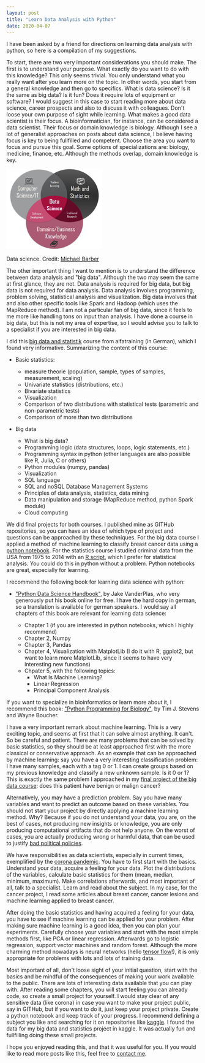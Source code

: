```yaml
---
layout: post
title: "Learn Data Analysis with Python"
date: 2020-04-07
---
```


I have been asked by a friend for directions on learning data analysis with python, so here is a compilation of
my suggestions. 

To start, there are two very important considerations you should make. The first is to understand your purpose. 
What exactly do you want to do with this knowledge? This only seems trivial. You only understand what you really 
want after you learn more on the topic. In other words, you start from a general knowledge and then go to specifics.
What is data science? Is it the same as big data? Is it fun? Does it require lots of equipment or software?
I would suggest in this case to start reading more about data science, career prospects and also to discuss it with
colleagues. Don't loose your own purpose of sight while learning. What makes a good data scientist 
is their focus. A bioinformatician, for instance, can be considered a data scientist. Their focus or domain knowledge
is biology. Although I see a lot of generalist approaches on posts about data science, I believe having focus is key 
to being fullfilled and competent. Choose the area you want to focus and pursue this goal. 
Some options of specializations are: biology, medicine, finance, etc. Although the methods overlap, domain knowledge is key.

<img border="0" src="https://github.com/waltercostamb/waltercostamb.github.io/blob/master/figures/data_science.jpg" width="250" height="210" />  

Data science. Credit: [Michael Barber](https://towardsdatascience.com/introduction-to-statistics-e9d72d818745)

The other important thing I want to mention is to understand the difference between data analysis and "big data". Although
the two may seem the same at first glance, they are not. Data analysis is required for big data, but big data is not required 
for data analysis. Data analysis involves programming, problem solving, statistical analysis and visualization. Big data 
involves that and also other specific tools like Spark and Hadoop (which uses the MapReduce method). I am not a particular 
fan of big data, since it feels to me more like handling tons on input than analysis. I have done a course in big data, but
this is not my area of expertise, so I would advise you to talk to a specialist if you are interested in big data.

I did this [big data and statistik](https://www.alfatraining.de/gefoerderte-weiterbildung/berlinmitte/stadt/berlin/kurs/statistik/N/0/0/kombi/statistik-und-big-data/) 
course from alfatraining (in German), which I found very informative. Summarizing the content of this course:

  - Basic statistics:  
      - measure theorie (population, sample, types of samples, measurement, scaling)  
      - Univariate statistics (distributions, etc.)  
      - Bivariate statistics  
      - Visualization  
      - Comparison of two distributions with statistical tests (parametric and non-parametric tests)  
      - Comparison of more than two distributions  
      
  - Big data  
    - What is big data?  
    - Programming logic (data structures, loops, logic statements, etc.)  
    - Programming syntax in python (other languages are also possible like R, Julia, C or others)  
    - Python modules (numpy, pandas)  
    - Visualization  
    - SQL language   
    - SQL and noSQL Database Management Systems  
    - Principles of data analysis, statistics, data mining  
    - Data manipulation and storage (MapReduce method, python Spark module)  
    - Cloud computing

We did final projects for both courses. I published mine as GITHub repositories, so you can have an idea of which type of 
project and questions can be approached by these techniques. For the big data course I applied a method of machine learning
to classify breast cancer data using a [python notebook](https://github.com/waltercostamb/breast_cancer_diagnostics/blob/master/project_MB.ipynb). 
For the statistics course I studied criminal data from the USA from 1975 to 2014 with an 
[R script](https://github.com/waltercostamb/Statistical_analysis_crime_USA/blob/master/analysis_crime_USA.r), which I prefer for statistical 
analysis. You could do this in python without a problem. Python notebooks are great, especially for learning.

I recommend the following book for learning data science with python:
  
  - ["Python Data Science Handbook"](https://jakevdp.github.io/PythonDataScienceHandbook/), by Jake VanderPlas, who very
  generously put his book online for free. I have the hard copy in german, so a translation is available for german speakers. 
  I would say all chapters of this book are relevant for learning data science:
  
    - Chapter 1 (if you are interested in python notebooks, which I highly recommend)  
    - Chapter 2, Numpy
    - Chapter 3, Pandas
    - Chapter 4, Visualization with MatplotLib (I do it with R, ggplot2, but want to learn more MatplotLib, since it seems to have very interesting new functions)
    - Chpater 5, with the following topics:
        - What Is Machine Learning?
        - Linear Regression
        - Principal Component Analysis

If you want to specialize in bioinformatics or learn more about it, I recommend this book: ["Python Programming for Biology"](https://www.goodreads.com/book/show/23463543-python-programming-for-biology?ac=1&from_search=true&qid=OfhvhtIRBG&rank=1), 
by Tim J. Stevens and Wayne Boucher.

I have a very important remark about machine learning. This is a very exciting topic, and seems at first that it can solve
 almost anything. It can't. So be careful and patient. There are many problems that can be solved by basic statistics, so they
 should be at least approached first with the more classical or conservative approach. As an example that can be approached 
 by machine learning: say you have a very interesting 
 classification problem: I have many samples, each with a tag 0 or 1. I can create groups based on my previous knowledge and
 classify a new unknown sample. Is it 0 or 1? This is exactly the same problem I approached in my 
 [final project of the big data course](https://github.com/waltercostamb/breast_cancer_diagnostics): does this patient
 have benign or malign cancer? 
 
 Alternatively, you may have a prediction problem. Say you have many variables and want to predict an 
 outcome based on these variables. You should not start your project by directly applying a machine learning method. Why?
 Because if you do not understand your data, you are, on the best of cases, not producing new insights or knowledge, 
 you are only producing computational artifacts that do not help anyone. On the worst of cases, you are actually
producing wrong or harmful data, that can be used to justify [bad political policies](https://www.nytimes.com/2020/04/01/world/americas/brazil-bolsonaro-coronavirus.html). 

We have responsibilities as data scientists, especially in current times, exemplified by the [corona pandemic](https://www.williamrchase.com/post/why-i-m-not-making-covid19-visualizations-and-why-you-probably-shouldn-t-either/).
 You have to first start with the basics. Understand your data, 
 acquire a feeling for your data. Plot the distributions of the variables, calculate basic statistics for them 
 (mean, median, minimum, maximum). Make correlations afterwards, and most important of all, talk to a specialist. 
 Learn and read about the subject. In my case, for the cancer project, I read some articles about breast cancer, 
 cancer lesions and machine learning applied to breast cancer.  
 
 After doing the basic statistics and having acquired a feeling for your data, you have to see if machine learning can be 
 applied for your problem. After making sure machine learning is a good idea, then you can plan your experiments. Carefully 
 choose your variables and start with the most simple methods first, like PCA or linear regression. Afterwards go to logistic
 regression, support vector machines and random forest. Although the more charming method nowadays is neural networks (hello
 [tensor flow](https://blog.oursky.com/2018/02/14/tensorflow-business-applications-ai-hong-kong/)!), it is only appropriate for problems with lots and lots of training data. 
 
 Most important of all, don't loose sight of your initial question, start with the basics and be mindful of the consequences
 of making your work available to the public. There are lots of interesting
 data available that you can play with. After reading some chapters, you will start feeling you can already code, so create 
 a small project for yourself. I would stay clear of any sensitive data (like corona) in case you want to make your project public, say in GITHub, but if you want to do it, just keep your project private. 
 Create a python notebook and keep track of your progress. I recommend defining a subject you
 like and searching for it on repositories like [kaggle](https://www.kaggle.com/). I found the data for my big data and 
 statistics project in kaggle. It was actually fun and fullfilling doing these small projects.

I hope you enjoyed reading this, and that it was useful for you. If you would like to read more posts like this, feel free to 
[contact me](https://waltercostamb.github.io/).
